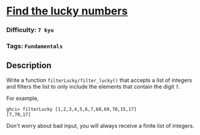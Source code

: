 # [Find the lucky numbers](https://www.codewars.com/kata/580435ab150cca22650001fb)

### Difficulty: `7 kyu`

### Tags: `Fundamentals` 

## Description

Write a function `filterLucky/filter_lucky()` that accepts a list of integers and filters the list to only include the elements that contain the digit `7`.

For example,

```
ghci> filterLucky [1,2,3,4,5,6,7,68,69,70,15,17]
[7,70,17]
```

Don't worry about bad input, you will always receive a finite list of integers.